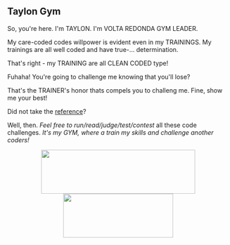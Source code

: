 ## Taylon Gym

So, you're here. I'm TAYLON.
I'm VOLTA REDONDA GYM LEADER.

My care-coded codes willpower is evident even in my TRAININGS.
My trainings are all well coded and have true-... determination.

That's right - my TRAINING are all CLEAN CODED type!

Fuhaha! You're going to challenge me knowing that you'll lose?

That's the TRAINER's honor thats compels you to challeng me.
Fine, show me your best!

Did not take the [reference](https://www.youtube.com/watch?v=jp4BKcFIfB0 "Hope this does not kill my professionalism")?

Well, then. *Feel free to run/read/judge/test/contest* all these code challenges.
*It's my GYM, where a train my skills and challenge another coders!*

<div vertical layout align="center">
   <tr>
    <td>
      <img src="http://letscode-academy.com/wp-content/uploads/2017/06/logo-horizontal-01.png" 
             width="350" height="100" marginBottom="-20"/>
    </td>
    <td>
      <img src="https://pngimage.net/wp-content/uploads/2018/06/gotta-catch-em-all-png-5.png" width="250" height="100" />
    </td>
  </tr>
</div>
